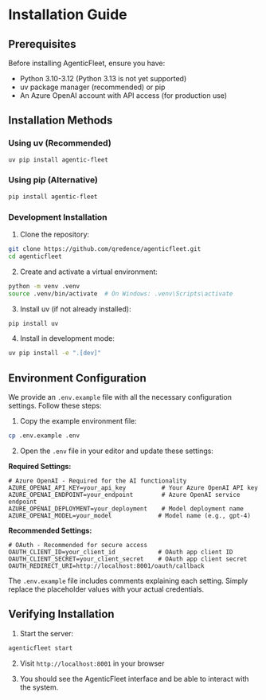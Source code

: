 # Installation Guide

## Prerequisites

Before installing AgenticFleet, ensure you have:

- Python 3.10-3.12 (Python 3.13 is not yet supported)
- uv package manager (recommended) or pip
- An Azure OpenAI account with API access (for production use)

## Installation Methods

### Using uv (Recommended)

```bash
uv pip install agentic-fleet
```

### Using pip (Alternative)

```bash
pip install agentic-fleet
```

### Development Installation

1. Clone the repository:
```bash
git clone https://github.com/qredence/agenticfleet.git
cd agenticfleet
```

2. Create and activate a virtual environment:
```bash
python -m venv .venv
source .venv/bin/activate  # On Windows: .venv\Scripts\activate
```

3. Install uv (if not already installed):
```bash
pip install uv
```

4. Install in development mode:
```bash
uv pip install -e ".[dev]"
```

## Environment Configuration

We provide an `.env.example` file with all the necessary configuration settings. Follow these steps:

1. Copy the example environment file:
```bash
cp .env.example .env
```

2. Open the `.env` file in your editor and update these settings:

**Required Settings:**
```env
# Azure OpenAI - Required for the AI functionality
AZURE_OPENAI_API_KEY=your_api_key          # Your Azure OpenAI API key
AZURE_OPENAI_ENDPOINT=your_endpoint        # Azure OpenAI service endpoint
AZURE_OPENAI_DEPLOYMENT=your_deployment    # Model deployment name
AZURE_OPENAI_MODEL=your_model             # Model name (e.g., gpt-4)
```

**Recommended Settings:**
```env
# OAuth - Recommended for secure access
OAUTH_CLIENT_ID=your_client_id            # OAuth app client ID
OAUTH_CLIENT_SECRET=your_client_secret    # OAuth app client secret
OAUTH_REDIRECT_URI=http://localhost:8001/oauth/callback
```

The `.env.example` file includes comments explaining each setting. Simply replace the placeholder values with your actual credentials.

## Verifying Installation

1. Start the server:
```bash
agenticfleet start
```

2. Visit `http://localhost:8001` in your browser

3. You should see the AgenticFleet interface and be able to interact with the system.
